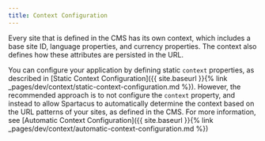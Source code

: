 ```yaml
---
title: Context Configuration
---
```


Every site that is defined in the CMS has its own context, which includes a base site ID, language properties, and currency properties. The context also defines how these attributes are persisted in the URL.

You can configure your application by defining static `context` properties, as described in [Static Context Configuration]({{ site.baseurl }}{% link _pages/dev/context/static-context-configuration.md %}). However, the recommended approach is to not configure the `context` property, and instead to allow Spartacus to automatically determine the context based on the URL patterns of your sites, as defined in the CMS. For more information, see [Automatic Context Configuration]({{ site.baseurl }}{% link _pages/dev/context/automatic-context-configuration.md %})
